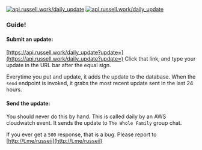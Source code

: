 [![api.russell.work/daily_update](https://img.shields.io/endpoint?url=https%3A%2F%2Fapi.russell.work%2Fserver_status%3Fbadge%3Dhttps%3A%2F%2Fapi.russell.work/daily_update)](https://api.russell.work/daily_update)
[![api.russell.work/daily_update](https://img.shields.io/endpoint?url=https%3A%2F%2Fapi.russell.work%2Fserver_status%3Fuptimes%3D1%26badge%3Dhttps%3A%2F%2Fapi.russell.work/daily_update)](https://api.russell.work/daily_update)



### Guide!

#### Submit an update:
[https://api.russell.work/daily_update?update=](https://api.russell.work/daily_update?update=)
Click that link, and type your update in the URL bar after the equal sign. 

Everytime you put and update, it adds the update to the database. When the `send` endpoint is invoked, it grabs the most recent update sent in the last 24 hours.


#### Send the update:
You should never do this by hand. This is called daily by an AWS cloudwatch event.
It sends the update to `The Whole Family` group chat.


If you ever get a `500` response, that is a bug. Please report to [http://t.me/russeii](http://t.me/russeii)

